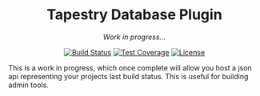 <h1 align="center">Tapestry Database Plugin</h1>
<p align="center"><em>Work in progress...</em></p>

<p align="center">
  <a href="https://travis-ci.org/tapestry-cloud/api"><img src="https://travis-ci.org/tapestry-cloud/api.svg" alt="Build Status"></a>
  <a href="https://codeclimate.com/github/tapestry-cloud/api/coverage"><img src="https://codeclimate.com/github/tapestry-cloud/api/badges/coverage.svg" alt="Test Coverage"></a>
  <a href="LICENSE"><img src="https://poser.pugx.org/laravel/framework/license.svg" alt="License"></a>
</p>

This is a work in progress, which once complete will allow you host a json api representing your projects last build status. This is useful for building admin tools.

